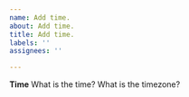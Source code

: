```yaml
---
name: Add time.
about: Add time.
title: Add time.
labels: ''
assignees: ''

---
```


**Time**
What is the time?  What is the timezone?
